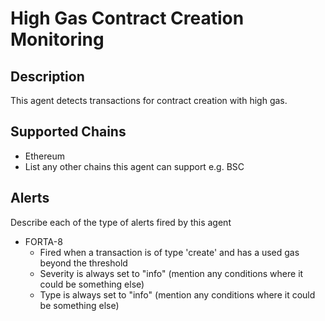# High Gas Contract Creation Monitoring

## Description

This agent detects transactions for contract creation with high gas.

## Supported Chains

- Ethereum
- List any other chains this agent can support e.g. BSC

## Alerts

Describe each of the type of alerts fired by this agent

- FORTA-8
  - Fired when a transaction is of type 'create' and has a used gas beyond the threshold
  - Severity is always set to "info" (mention any conditions where it could be something else)
  - Type is always set to "info" (mention any conditions where it could be something else)

